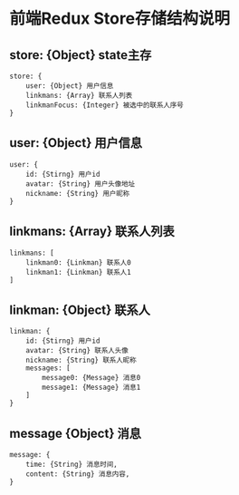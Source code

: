 # 前端Redux Store存储结构说明

## store: {Object} state主存

```
store: {
    user: {Object} 用户信息
    linkmans: {Array} 联系人列表
    linkmanFocus: {Integer} 被选中的联系人序号
}
```

## user: {Object} 用户信息

```
user: {
    id: {Stirng} 用户id
    avatar: {String} 用户头像地址
    nickname: {String} 用户昵称
}
```

## linkmans: {Array} 联系人列表

```
linkmans: [
    linkman0: {Linkman} 联系人0
    linkman1: {Linkman} 联系人1
]
```

## linkman: {Object} 联系人

```
linkman: {
    id: {Stirng} 用户id
    avatar: {String} 联系人头像
    nickname: {String} 联系人昵称
    messages: [
        message0: {Message} 消息0
        message1: {Message} 消息1
    ]
}
```

## message {Object} 消息

```
message: {
    time: {String} 消息时间,
    content: {String} 消息内容,
}
```